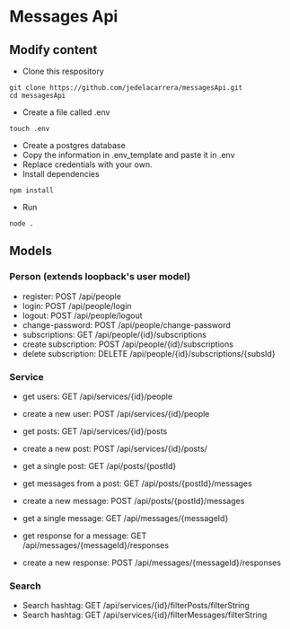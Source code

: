 # Messages Api

## Modify content

- Clone this respository
```
git clone https://github.com/jedelacarrera/messagesApi.git
cd messagesApi
```

- Create a file called .env
```
touch .env
```

- Create a postgres database
- Copy the information in .env_template and paste it in .env
- Replace credentials with your own.
- Install dependencies
```
npm install
```
- Run
```
node .
```

## Models

### Person (extends loopback's user model)
- register: POST /api/people
- login: POST /api/people/login
- logout: POST /api/people/logout
- change-password: POST /api/people/change-password
- subscriptions: GET /api/people/{id}/subscriptions
- create subscription: POST /api/people/{id}/subscriptions
- delete subscription: DELETE /api/people/{id}/subscriptions/{subsId}

### Service
- get users: GET /api/services/{id}/people
- create a new user: POST /api/services/{id}/people

- get posts: GET /api/services/{id}/posts
- create a new post: POST /api/services/{id}/posts/
- get a single post: GET /api/posts/{postId}

- get messages from a post: GET /api/posts/{postId}/messages
- create a new message: POST /api/posts/{postId}/messages
- get a single message: GET /api/messages/{messageId}

- get response for a message: GET /api/messages/{messageId}/responses
- create a new response: POST /api/messages/{messageId}/responses

### Search
- Search hashtag: GET /api/services/{id}/filterPosts/filterString
- Search hashtag: GET /api/services/{id}/filterMessages/filterString
